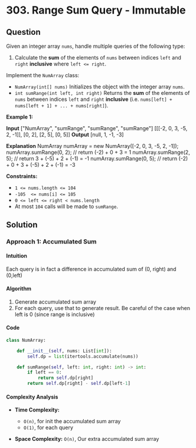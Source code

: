 
# 303. Range Sum Query - Immutable

## Question

Given an integer array  `nums`, handle multiple queries of the following type:

1. Calculate the  **sum**  of the elements of  `nums`  between indices  `left`  and  `right`  **inclusive**  where  `left <= right`.

Implement the  `NumArray`  class:

- `NumArray(int[] nums)`  Initializes the object with the integer array  `nums`.
- `int sumRange(int left, int right)`  Returns the  **sum**  of the elements of  `nums`  between indices  `left`  and  `right`  **inclusive**  (i.e.  `nums[left] + nums[left + 1] + ... + nums[right]`).

**Example 1:**

**Input**
["NumArray", "sumRange", "sumRange", "sumRange"]
[[[-2, 0, 3, -5, 2, -1]], [0, 2], [2, 5], [0, 5]]
**Output**
[null, 1, -1, -3]

**Explanation**
NumArray numArray = new NumArray([-2, 0, 3, -5, 2, -1]);
numArray.sumRange(0, 2); // return (-2) + 0 + 3 = 1
numArray.sumRange(2, 5); // return 3 + (-5) + 2 + (-1) = -1
numArray.sumRange(0, 5); // return (-2) + 0 + 3 + (-5) + 2 + (-1) = -3

**Constraints:**

- `1 <= nums.length <= 104`
- `-105  <= nums[i] <= 105`
- `0 <= left <= right < nums.length`
- At most  `104`  calls will be made to  `sumRange`.

## Solution

### Approach 1: Accumulated Sum

#### Intuition

Each query is in fact a difference in accumulated sum of (0, right) and (0,left)

#### Algorithm

1. Generate accumulated sum array
2. For each query, use that to generate result. Be careful of the case when left is 0 (since range is inclusive)

#### Code

```python
class NumArray:

    def __init__(self, nums: List[int]):
        self.dp = list(itertools.accumulate(nums))

    def sumRange(self, left: int, right: int) -> int:
        if left == 0:
            return self.dp[right]
        return self.dp[right] - self.dp[left-1]
```

#### Complexity Analysis

- **Time Complexity:**  
  - `O(n)`, for init the accumulated sum array
  - `O(1)`, for each query

- **Space Complexity:**  `O(n)`, Our extra accumulated sum array
